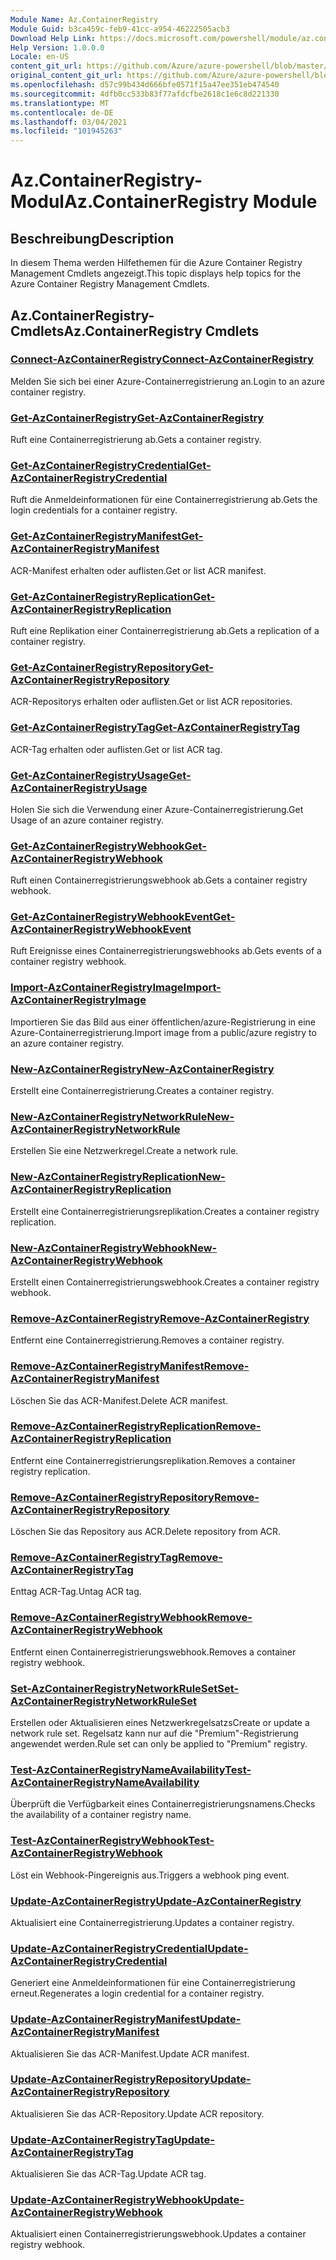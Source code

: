 ```yaml
---
Module Name: Az.ContainerRegistry
Module Guid: b3ca459c-feb9-41cc-a954-46222505acb3
Download Help Link: https://docs.microsoft.com/powershell/module/az.containerregistry
Help Version: 1.0.0.0
Locale: en-US
content_git_url: https://github.com/Azure/azure-powershell/blob/master/src/ContainerRegistry/ContainerRegistry/help/Az.ContainerRegistry.md
original_content_git_url: https://github.com/Azure/azure-powershell/blob/master/src/ContainerRegistry/ContainerRegistry/help/Az.ContainerRegistry.md
ms.openlocfilehash: d57c99b434d666bfe0571f15a47ee351eb474540
ms.sourcegitcommit: 4dfb0cc533b83f77afdcfbe2618c1e6c8d221330
ms.translationtype: MT
ms.contentlocale: de-DE
ms.lasthandoff: 03/04/2021
ms.locfileid: "101945263"
---
```

# <span data-ttu-id="d7ecc-101">Az.ContainerRegistry-Modul</span><span class="sxs-lookup"><span data-stu-id="d7ecc-101">Az.ContainerRegistry Module</span></span>
## <span data-ttu-id="d7ecc-102">Beschreibung</span><span class="sxs-lookup"><span data-stu-id="d7ecc-102">Description</span></span>
<span data-ttu-id="d7ecc-103">In diesem Thema werden Hilfethemen für die Azure Container Registry Management Cmdlets angezeigt.</span><span class="sxs-lookup"><span data-stu-id="d7ecc-103">This topic displays help topics for the Azure Container Registry Management Cmdlets.</span></span>

## <span data-ttu-id="d7ecc-104">Az.ContainerRegistry-Cmdlets</span><span class="sxs-lookup"><span data-stu-id="d7ecc-104">Az.ContainerRegistry Cmdlets</span></span>
### [<span data-ttu-id="d7ecc-105">Connect-AzContainerRegistry</span><span class="sxs-lookup"><span data-stu-id="d7ecc-105">Connect-AzContainerRegistry</span></span>](Connect-AzContainerRegistry.md)
<span data-ttu-id="d7ecc-106">Melden Sie sich bei einer Azure-Containerregistrierung an.</span><span class="sxs-lookup"><span data-stu-id="d7ecc-106">Login to an azure container registry.</span></span>

### [<span data-ttu-id="d7ecc-107">Get-AzContainerRegistry</span><span class="sxs-lookup"><span data-stu-id="d7ecc-107">Get-AzContainerRegistry</span></span>](Get-AzContainerRegistry.md)
<span data-ttu-id="d7ecc-108">Ruft eine Containerregistrierung ab.</span><span class="sxs-lookup"><span data-stu-id="d7ecc-108">Gets a container registry.</span></span>

### [<span data-ttu-id="d7ecc-109">Get-AzContainerRegistryCredential</span><span class="sxs-lookup"><span data-stu-id="d7ecc-109">Get-AzContainerRegistryCredential</span></span>](Get-AzContainerRegistryCredential.md)
<span data-ttu-id="d7ecc-110">Ruft die Anmeldeinformationen für eine Containerregistrierung ab.</span><span class="sxs-lookup"><span data-stu-id="d7ecc-110">Gets the login credentials for a container registry.</span></span>

### [<span data-ttu-id="d7ecc-111">Get-AzContainerRegistryManifest</span><span class="sxs-lookup"><span data-stu-id="d7ecc-111">Get-AzContainerRegistryManifest</span></span>](Get-AzContainerRegistryManifest.md)
<span data-ttu-id="d7ecc-112">ACR-Manifest erhalten oder auflisten.</span><span class="sxs-lookup"><span data-stu-id="d7ecc-112">Get or list ACR manifest.</span></span> 

### [<span data-ttu-id="d7ecc-113">Get-AzContainerRegistryReplication</span><span class="sxs-lookup"><span data-stu-id="d7ecc-113">Get-AzContainerRegistryReplication</span></span>](Get-AzContainerRegistryReplication.md)
<span data-ttu-id="d7ecc-114">Ruft eine Replikation einer Containerregistrierung ab.</span><span class="sxs-lookup"><span data-stu-id="d7ecc-114">Gets a replication of a container registry.</span></span>

### [<span data-ttu-id="d7ecc-115">Get-AzContainerRegistryRepository</span><span class="sxs-lookup"><span data-stu-id="d7ecc-115">Get-AzContainerRegistryRepository</span></span>](Get-AzContainerRegistryRepository.md)
<span data-ttu-id="d7ecc-116">ACR-Repositorys erhalten oder auflisten.</span><span class="sxs-lookup"><span data-stu-id="d7ecc-116">Get or list ACR repositories.</span></span>

### [<span data-ttu-id="d7ecc-117">Get-AzContainerRegistryTag</span><span class="sxs-lookup"><span data-stu-id="d7ecc-117">Get-AzContainerRegistryTag</span></span>](Get-AzContainerRegistryTag.md)
<span data-ttu-id="d7ecc-118">ACR-Tag erhalten oder auflisten.</span><span class="sxs-lookup"><span data-stu-id="d7ecc-118">Get or list ACR tag.</span></span> 

### [<span data-ttu-id="d7ecc-119">Get-AzContainerRegistryUsage</span><span class="sxs-lookup"><span data-stu-id="d7ecc-119">Get-AzContainerRegistryUsage</span></span>](Get-AzContainerRegistryUsage.md)
<span data-ttu-id="d7ecc-120">Holen Sie sich die Verwendung einer Azure-Containerregistrierung.</span><span class="sxs-lookup"><span data-stu-id="d7ecc-120">Get Usage of an azure container registry.</span></span>

### [<span data-ttu-id="d7ecc-121">Get-AzContainerRegistryWebhook</span><span class="sxs-lookup"><span data-stu-id="d7ecc-121">Get-AzContainerRegistryWebhook</span></span>](Get-AzContainerRegistryWebhook.md)
<span data-ttu-id="d7ecc-122">Ruft einen Containerregistrierungswebhook ab.</span><span class="sxs-lookup"><span data-stu-id="d7ecc-122">Gets a container registry webhook.</span></span>

### [<span data-ttu-id="d7ecc-123">Get-AzContainerRegistryWebhookEvent</span><span class="sxs-lookup"><span data-stu-id="d7ecc-123">Get-AzContainerRegistryWebhookEvent</span></span>](Get-AzContainerRegistryWebhookEvent.md)
<span data-ttu-id="d7ecc-124">Ruft Ereignisse eines Containerregistrierungswebhooks ab.</span><span class="sxs-lookup"><span data-stu-id="d7ecc-124">Gets events of a container registry webhook.</span></span>

### [<span data-ttu-id="d7ecc-125">Import-AzContainerRegistryImage</span><span class="sxs-lookup"><span data-stu-id="d7ecc-125">Import-AzContainerRegistryImage</span></span>](Import-AzContainerRegistryImage.md)
<span data-ttu-id="d7ecc-126">Importieren Sie das Bild aus einer öffentlichen/azure-Registrierung in eine Azure-Containerregistrierung.</span><span class="sxs-lookup"><span data-stu-id="d7ecc-126">Import image from a public/azure registry to an azure container registry.</span></span>

### [<span data-ttu-id="d7ecc-127">New-AzContainerRegistry</span><span class="sxs-lookup"><span data-stu-id="d7ecc-127">New-AzContainerRegistry</span></span>](New-AzContainerRegistry.md)
<span data-ttu-id="d7ecc-128">Erstellt eine Containerregistrierung.</span><span class="sxs-lookup"><span data-stu-id="d7ecc-128">Creates a container registry.</span></span>

### [<span data-ttu-id="d7ecc-129">New-AzContainerRegistryNetworkRule</span><span class="sxs-lookup"><span data-stu-id="d7ecc-129">New-AzContainerRegistryNetworkRule</span></span>](New-AzContainerRegistryNetworkRule.md)
<span data-ttu-id="d7ecc-130">Erstellen Sie eine Netzwerkregel.</span><span class="sxs-lookup"><span data-stu-id="d7ecc-130">Create a network rule.</span></span>

### [<span data-ttu-id="d7ecc-131">New-AzContainerRegistryReplication</span><span class="sxs-lookup"><span data-stu-id="d7ecc-131">New-AzContainerRegistryReplication</span></span>](New-AzContainerRegistryReplication.md)
<span data-ttu-id="d7ecc-132">Erstellt eine Containerregistrierungsreplikation.</span><span class="sxs-lookup"><span data-stu-id="d7ecc-132">Creates a container registry replication.</span></span>

### [<span data-ttu-id="d7ecc-133">New-AzContainerRegistryWebhook</span><span class="sxs-lookup"><span data-stu-id="d7ecc-133">New-AzContainerRegistryWebhook</span></span>](New-AzContainerRegistryWebhook.md)
<span data-ttu-id="d7ecc-134">Erstellt einen Containerregistrierungswebhook.</span><span class="sxs-lookup"><span data-stu-id="d7ecc-134">Creates a container registry webhook.</span></span>

### [<span data-ttu-id="d7ecc-135">Remove-AzContainerRegistry</span><span class="sxs-lookup"><span data-stu-id="d7ecc-135">Remove-AzContainerRegistry</span></span>](Remove-AzContainerRegistry.md)
<span data-ttu-id="d7ecc-136">Entfernt eine Containerregistrierung.</span><span class="sxs-lookup"><span data-stu-id="d7ecc-136">Removes a container registry.</span></span>

### [<span data-ttu-id="d7ecc-137">Remove-AzContainerRegistryManifest</span><span class="sxs-lookup"><span data-stu-id="d7ecc-137">Remove-AzContainerRegistryManifest</span></span>](Remove-AzContainerRegistryManifest.md)
<span data-ttu-id="d7ecc-138">Löschen Sie das ACR-Manifest.</span><span class="sxs-lookup"><span data-stu-id="d7ecc-138">Delete ACR manifest.</span></span> 

### [<span data-ttu-id="d7ecc-139">Remove-AzContainerRegistryReplication</span><span class="sxs-lookup"><span data-stu-id="d7ecc-139">Remove-AzContainerRegistryReplication</span></span>](Remove-AzContainerRegistryReplication.md)
<span data-ttu-id="d7ecc-140">Entfernt eine Containerregistrierungsreplikation.</span><span class="sxs-lookup"><span data-stu-id="d7ecc-140">Removes a container registry replication.</span></span>

### [<span data-ttu-id="d7ecc-141">Remove-AzContainerRegistryRepository</span><span class="sxs-lookup"><span data-stu-id="d7ecc-141">Remove-AzContainerRegistryRepository</span></span>](Remove-AzContainerRegistryRepository.md)
<span data-ttu-id="d7ecc-142">Löschen Sie das Repository aus ACR.</span><span class="sxs-lookup"><span data-stu-id="d7ecc-142">Delete repository from ACR.</span></span>

### [<span data-ttu-id="d7ecc-143">Remove-AzContainerRegistryTag</span><span class="sxs-lookup"><span data-stu-id="d7ecc-143">Remove-AzContainerRegistryTag</span></span>](Remove-AzContainerRegistryTag.md)
<span data-ttu-id="d7ecc-144">Enttag ACR-Tag.</span><span class="sxs-lookup"><span data-stu-id="d7ecc-144">Untag ACR tag.</span></span>

### [<span data-ttu-id="d7ecc-145">Remove-AzContainerRegistryWebhook</span><span class="sxs-lookup"><span data-stu-id="d7ecc-145">Remove-AzContainerRegistryWebhook</span></span>](Remove-AzContainerRegistryWebhook.md)
<span data-ttu-id="d7ecc-146">Entfernt einen Containerregistrierungswebhook.</span><span class="sxs-lookup"><span data-stu-id="d7ecc-146">Removes a container registry webhook.</span></span>

### [<span data-ttu-id="d7ecc-147">Set-AzContainerRegistryNetworkRuleSet</span><span class="sxs-lookup"><span data-stu-id="d7ecc-147">Set-AzContainerRegistryNetworkRuleSet</span></span>](Set-AzContainerRegistryNetworkRuleSet.md)
<span data-ttu-id="d7ecc-148">Erstellen oder Aktualisieren eines Netzwerkregelsatzs</span><span class="sxs-lookup"><span data-stu-id="d7ecc-148">Create or update a network rule set.</span></span> <span data-ttu-id="d7ecc-149">Regelsatz kann nur auf die "Premium"-Registrierung angewendet werden.</span><span class="sxs-lookup"><span data-stu-id="d7ecc-149">Rule set can only be applied to "Premium" registry.</span></span>

### [<span data-ttu-id="d7ecc-150">Test-AzContainerRegistryNameAvailability</span><span class="sxs-lookup"><span data-stu-id="d7ecc-150">Test-AzContainerRegistryNameAvailability</span></span>](Test-AzContainerRegistryNameAvailability.md)
<span data-ttu-id="d7ecc-151">Überprüft die Verfügbarkeit eines Containerregistrierungsnamens.</span><span class="sxs-lookup"><span data-stu-id="d7ecc-151">Checks the availability of a container registry name.</span></span>

### [<span data-ttu-id="d7ecc-152">Test-AzContainerRegistryWebhook</span><span class="sxs-lookup"><span data-stu-id="d7ecc-152">Test-AzContainerRegistryWebhook</span></span>](Test-AzContainerRegistryWebhook.md)
<span data-ttu-id="d7ecc-153">Löst ein Webhook-Pingereignis aus.</span><span class="sxs-lookup"><span data-stu-id="d7ecc-153">Triggers a webhook ping event.</span></span>

### [<span data-ttu-id="d7ecc-154">Update-AzContainerRegistry</span><span class="sxs-lookup"><span data-stu-id="d7ecc-154">Update-AzContainerRegistry</span></span>](Update-AzContainerRegistry.md)
<span data-ttu-id="d7ecc-155">Aktualisiert eine Containerregistrierung.</span><span class="sxs-lookup"><span data-stu-id="d7ecc-155">Updates a container registry.</span></span>

### [<span data-ttu-id="d7ecc-156">Update-AzContainerRegistryCredential</span><span class="sxs-lookup"><span data-stu-id="d7ecc-156">Update-AzContainerRegistryCredential</span></span>](Update-AzContainerRegistryCredential.md)
<span data-ttu-id="d7ecc-157">Generiert eine Anmeldeinformationen für eine Containerregistrierung erneut.</span><span class="sxs-lookup"><span data-stu-id="d7ecc-157">Regenerates a login credential for a container registry.</span></span>

### [<span data-ttu-id="d7ecc-158">Update-AzContainerRegistryManifest</span><span class="sxs-lookup"><span data-stu-id="d7ecc-158">Update-AzContainerRegistryManifest</span></span>](Update-AzContainerRegistryManifest.md)
<span data-ttu-id="d7ecc-159">Aktualisieren Sie das ACR-Manifest.</span><span class="sxs-lookup"><span data-stu-id="d7ecc-159">Update ACR manifest.</span></span> 

### [<span data-ttu-id="d7ecc-160">Update-AzContainerRegistryRepository</span><span class="sxs-lookup"><span data-stu-id="d7ecc-160">Update-AzContainerRegistryRepository</span></span>](Update-AzContainerRegistryRepository.md)
<span data-ttu-id="d7ecc-161">Aktualisieren Sie das ACR-Repository.</span><span class="sxs-lookup"><span data-stu-id="d7ecc-161">Update ACR repository.</span></span>

### [<span data-ttu-id="d7ecc-162">Update-AzContainerRegistryTag</span><span class="sxs-lookup"><span data-stu-id="d7ecc-162">Update-AzContainerRegistryTag</span></span>](Update-AzContainerRegistryTag.md)
<span data-ttu-id="d7ecc-163">Aktualisieren Sie das ACR-Tag.</span><span class="sxs-lookup"><span data-stu-id="d7ecc-163">Update ACR tag.</span></span>

### [<span data-ttu-id="d7ecc-164">Update-AzContainerRegistryWebhook</span><span class="sxs-lookup"><span data-stu-id="d7ecc-164">Update-AzContainerRegistryWebhook</span></span>](Update-AzContainerRegistryWebhook.md)
<span data-ttu-id="d7ecc-165">Aktualisiert einen Containerregistrierungswebhook.</span><span class="sxs-lookup"><span data-stu-id="d7ecc-165">Updates a container registry webhook.</span></span>

